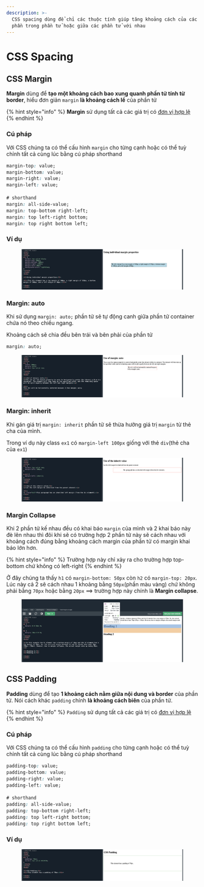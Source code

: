 ```yaml
---
description: >-
  CSS spacing dùng để chỉ các thuộc tính giúp tăng khoảng cách của các thành
  phần trong phần tử hoặc giữa các phần tử với nhau
---
```


# CSS Spacing

## CSS Margin

**Margin** dùng để **tạo một khoảng cách bao xung quanh phần tử tính từ border**, hiểu đơn giản `margin` **là khoảng cách lề** của phần tử

{% hint style="info" %}
**Margin** sử dụng tất cả các giá trị có [đơn vị hợp lệ](don-vi-do-unit-trong-css.md)
{% endhint %}

### Cú pháp&#x20;

Với CSS chúng ta có thể cấu hình `margin` cho từng cạnh hoặc có thể tuỳ chỉnh tất cả cùng lúc bằng cú pháp shorthand

```css
margin-top: value;
margin-bottom: value;
margin-right: value;
margin-left: value;

# shorthand
margin: all-side-value; 
margin: top-bottom right-left;
margin: top left-right bottom;
margin: top right bottom left;
```

### Ví dụ

<figure><img src="../.gitbook/assets/image (10).png" alt=""><figcaption></figcaption></figure>

### Margin: auto

Khi sử dụng `margin: auto;` phần tử sẽ tự động canh giữa phần tử container chứa nó theo chiều ngang.

Khoảng cách sẽ chia đều bên trái và bên phải của phần tử

```css
margin: auto;
```

<figure><img src="../.gitbook/assets/image (2).png" alt=""><figcaption></figcaption></figure>

### Margin: inherit

Khi gán giá trị `margin: inherit` phần tử sẽ thừa hưởng giá trị `margin` từ thẻ cha của mình.

Trong ví dụ này class `ex1` có `margin-left 100px` giống với thẻ `div`(thẻ cha của `ex1`)

<figure><img src="../.gitbook/assets/image (11) (1).png" alt=""><figcaption></figcaption></figure>

### Margin Collapse

Khi 2 phần tử kế nhau đều có khai báo `margin` của mình và 2 khai báo này đè lên nhau thì đôi khi sẽ có trường hợp 2 phần tử này sẽ cách nhau với khoảng cách đúng bằng khoảng cách margin của phần tử có margin khai báo lớn hơn.&#x20;

{% hint style="info" %}
Trường hợp này chỉ xảy ra cho trường hợp top-bottom chứ không có left-right
{% endhint %}

Ở đây chúng ta thấy `h1` có `margin-bottom: 50px` còn `h2` có `margin-top: 20px`. Lúc này cả 2 sẽ cách nhau 1 khoảng bằng `50px`(phần màu vàng) chứ không phải bằng `70px` hoặc bằng `20px` ==> trường hợp này chính là **Margin collapse**.

<figure><img src="../.gitbook/assets/image (8).png" alt=""><figcaption></figcaption></figure>

## CSS Padding

**Padding** dùng để tạo **1 khoảng cách nằm giữa nội dung và border** của phần tử. Nói cách khác `padding` chính **là khoảng cách biên** của phần tử.

{% hint style="info" %}
`Padding` sử dụng tất cả các giá trị có [đơn vị hợp lệ](don-vi-do-unit-trong-css.md)
{% endhint %}

### Cú pháp&#x20;

Với CSS chúng ta có thể cấu hình `padding` cho từng cạnh hoặc có thể tuỳ chỉnh tất cả cùng lúc bằng cú pháp shorthand

```css
padding-top: value;
padding-bottom: value;
padding-right: value;
padding-left: value;

# shorthand
padding: all-side-value; 
padding: top-bottom right-left;
padding: top left-right bottom;
padding: top right bottom left;
```

### Ví dụ

<figure><img src="../.gitbook/assets/image (3).png" alt=""><figcaption></figcaption></figure>
